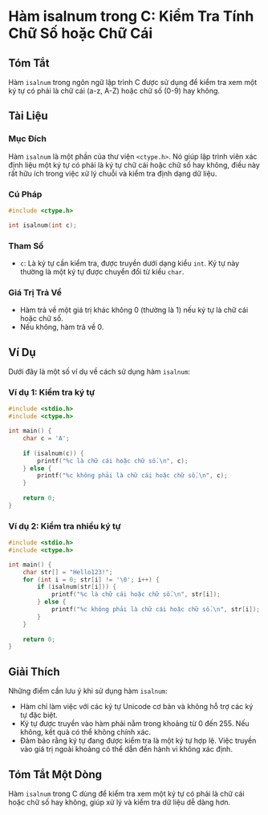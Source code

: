 <!--
Meta Description: # Hàm isalnum trong C: Kiểm Tra Tính Chữ Số hoặc Chữ Cái ## Tóm Tắt Hàm `isalnum` trong ngôn ngữ lập trình C được sử dụng để kiểm tra xem một ký tự có...
Meta Keywords: chữ, không, hàm, isalnum, kiểm
-->

# Hàm isalnum trong C: Kiểm Tra Tính Chữ Số hoặc Chữ Cái

## Tóm Tắt
Hàm `isalnum` trong ngôn ngữ lập trình C được sử dụng để kiểm tra xem một ký tự có phải là chữ cái (a-z, A-Z) hoặc chữ số (0-9) hay không.

## Tài Liệu
### Mục Đích
Hàm `isalnum` là một phần của thư viện `<ctype.h>`. Nó giúp lập trình viên xác định liệu một ký tự có phải là ký tự chữ cái hoặc chữ số hay không, điều này rất hữu ích trong việc xử lý chuỗi và kiểm tra định dạng dữ liệu.

### Cú Pháp
```c
#include <ctype.h>

int isalnum(int c);
```

### Tham Số
- `c`: Là ký tự cần kiểm tra, được truyền dưới dạng kiểu `int`. Ký tự này thường là một ký tự được chuyển đổi từ kiểu `char`.

### Giá Trị Trả Về
- Hàm trả về một giá trị khác không 0 (thường là 1) nếu ký tự là chữ cái hoặc chữ số.
- Nếu không, hàm trả về 0.

## Ví Dụ
Dưới đây là một số ví dụ về cách sử dụng hàm `isalnum`:

### Ví dụ 1: Kiểm tra ký tự
```c
#include <stdio.h>
#include <ctype.h>

int main() {
    char c = 'A';
    
    if (isalnum(c)) {
        printf("%c là chữ cái hoặc chữ số.\n", c);
    } else {
        printf("%c không phải là chữ cái hoặc chữ số.\n", c);
    }
    
    return 0;
}
```

### Ví dụ 2: Kiểm tra nhiều ký tự
```c
#include <stdio.h>
#include <ctype.h>

int main() {
    char str[] = "Hello123!";
    for (int i = 0; str[i] != '\0'; i++) {
        if (isalnum(str[i])) {
            printf("%c là chữ cái hoặc chữ số.\n", str[i]);
        } else {
            printf("%c không phải là chữ cái hoặc chữ số.\n", str[i]);
        }
    }
    
    return 0;
}
```

## Giải Thích
Những điểm cần lưu ý khi sử dụng hàm `isalnum`:
- Hàm chỉ làm việc với các ký tự Unicode cơ bản và không hỗ trợ các ký tự đặc biệt.
- Ký tự được truyền vào hàm phải nằm trong khoảng từ 0 đến 255. Nếu không, kết quả có thể không chính xác.
- Đảm bảo rằng ký tự đang được kiểm tra là một ký tự hợp lệ. Việc truyền vào giá trị ngoài khoảng có thể dẫn đến hành vi không xác định.

## Tóm Tắt Một Dòng
Hàm `isalnum` trong C dùng để kiểm tra xem một ký tự có phải là chữ cái hoặc chữ số hay không, giúp xử lý và kiểm tra dữ liệu dễ dàng hơn.